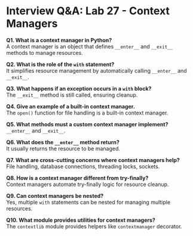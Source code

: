 # Interview Q&A: Lab 27 - Context Managers

**Q1. What is a context manager in Python?**  
A context manager is an object that defines `__enter__` and `__exit__` methods to manage resources.

**Q2. What is the role of the `with` statement?**  
It simplifies resource management by automatically calling `__enter__` and `__exit__`.

**Q3. What happens if an exception occurs in a `with` block?**  
The `__exit__` method is still called, ensuring cleanup.

**Q4. Give an example of a built-in context manager.**  
The `open()` function for file handling is a built-in context manager.

**Q5. What methods must a custom context manager implement?**  
`__enter__` and `__exit__`.

**Q6. What does the `__enter__` method return?**  
It usually returns the resource to be managed.

**Q7. What are cross-cutting concerns where context managers help?**  
File handling, database connections, threading locks, sockets.

**Q8. How is a context manager different from try-finally?**  
Context managers automate try-finally logic for resource cleanup.

**Q9. Can context managers be nested?**  
Yes, multiple `with` statements can be nested for managing multiple resources.

**Q10. What module provides utilities for context managers?**  
The `contextlib` module provides helpers like `contextmanager` decorator.
